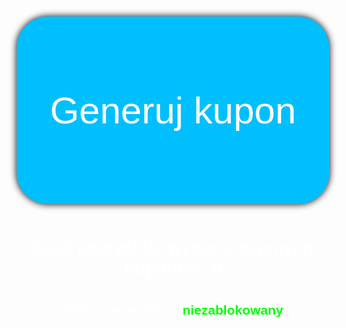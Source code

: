 <head><meta http-equiv="Content-Type" content="text/html; charset=UTF-8">
	<style>
		* {
			color: #fff;
			font-family: Arial, Helvetica, sans-serif;
		}
		body {
          background-image: url('7.jpg');
          background-repeat: no-repeat;
          background-attachment: fixed;
          background-size: 100% 100%;
        }
		.button {
			margin-top: 100px;
  			background-color: #00bfff; /* Green */
  			border: none;
			border-radius: 50px;
 			color: white;
  			padding: 15px 32px;
  			text-align: center;
  			text-decoration: none;
  			display: inline-block;
  			font-size: 60px;
			height:300px;
			width:500px;
			box-shadow: 0 0 12px 0 #000;
		}
		.input {
			height:300px;
			width:500px;

}
	</style>
<style type="text/css">@font-face { font-family: Roboto; src: url("chrome-extension://mcgbeeipkmelnpldkobichboakdfaeon/css/Roboto-Regular.ttf"); }</style></head>

<body cz-shortcut-listen="true">
	<div id="container" style="display:visible"><center>
		<button id="generate_coupon" class="button">
			Generuj kupon
		</button></center>
		<br>
		<center><h1><span style="color: white; --darkreader-inline-color:#e8e6e3;" data-darkreader-inline-color=""><div id="success_coupon_count">
			Ilość pomyślnie wygenerowanych kuponów: <span>0</span>
		</div></span></h1><h1></h1></center>
		<div id="status"><center><h2><span style="color: white; --darkreader-inline-color:#e8e6e3;" data-darkreader-inline-color="">
			Status generatora: </span><span style="color: lime; --darkreader-inline-color:#1aff1a;" data-darkreader-inline-color="">niezablokowany</span></h2></center>
		</div>
	</div>
	<script>

	const btn = document.getElementById('generate_coupon');
	btn.addEventListener('click', function onClick() {
	btn.style.backgroundColor = '#f00';
	btn.style.color = 'white';
	document.getElementById("generate_coupon").disabled = true;
	setTimeout(function(){
    btn.style.backgroundColor = '#00bfff';
    btn.style.color = 'white';
    document.getElementById("generate_coupon").disabled = false;
  }, 60000);
});

function data_handler(ev) {
  const button = document.getElementById('generate_coupon');
  const count = document.querySelector('#success_coupon_count > span');
  const status = document.querySelector('#status > span');
  if (!ev.success) {
    status.style.color = "red";
    status.innerText = "zablokowany";
    return button.setAttribute("disabled", "");
  };
  const iCount = parseInt(count.innerText) + 1;
  count.innerText = iCount;
  return cooldown_button(button, 60);
};

function click_handler() {
  const request = window.bridge.message("offerActivation");
  request.send({
    loyaltyId: 2400,
    autoActivate: false,
    rewardId: 97983
  });
  request.on("data", data_handler)
};

function showPage(bridge) {
  window.bridge = bridge;
  document.getElementById("container").style.display = "block";
  document.getElementById('generate_coupon').addEventListener("click", click_handler);
};

document.addEventListener('mcdBridgeReady', () => {
  const { bridge } = window.mcd;
  return showPage(bridge);
});</script>




</body>